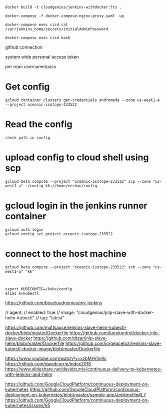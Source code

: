     docker build -t cloudgenius/jenkins-withdocker:lts .

    docker-compose -f docker-compose-nginx-proxy.yaml  up

    docker-compose exec cicd cat /var/jenkins_home/secrets/initialAdminPassword

    docker-compose exec cicd bash

github connection

system wide
personal access token

per repo
username/pass

# Get config

    gcloud container clusters get-credentials andromeda --zone us-west1-a --project oceanic-isotope-233522

# Read the config

    check path in config

# upload config to cloud shell using scp

    gcloud beta compute --project "oceanic-isotope-233522" scp --zone "us-west1-a" ~/config kk://home/eeshan/config

# gcloud login in the jenkins runner container

    gcloud auth login
    gcloud config set project oceanic-isotope-233522

# connect to the host machine

    gcloud beta compute --project "oceanic-isotope-233522" ssh --zone "us-west1-a" "kk"



    export KUBECONFIG=/kube/config
    alias k=kubectl

https://github.com/beacloudgenius/my-jenkins

// agent:
// enabled: true
// image: "cloudgenius/jnlp-slave-with-docker-helm-kubectl"
// tag: "latest"

https://github.com/mattsauce/jenkins-slave-helm-kubectl-docker/blob/master/Dockerfile
https://github.com/korekontrol/docker-jnlp-slave-docker
https://github.com/dtzar/jnlp-slave-helm/blob/master/Dockerfile
https://github.com/jorgeacetozi/jenkins-slave-kubectl-docker-image/blob/master/Dockerfile

https://www.youtube.com/watch?v=xzbMHj1ly9c
https://github.com/davidcurrie/index2018
https://www.slideshare.net/davidcurrie/continuous-delivery-to-kubernetes-with-jenkins-and-helm

https://github.com/GoogleCloudPlatform/continuous-deployment-on-kubernetes
https://github.com/GoogleCloudPlatform/continuous-deployment-on-kubernetes/blob/master/sample-app/Jenkinsfile#L7
https://github.com/GoogleCloudPlatform/continuous-deployment-on-kubernetes/issues/95
